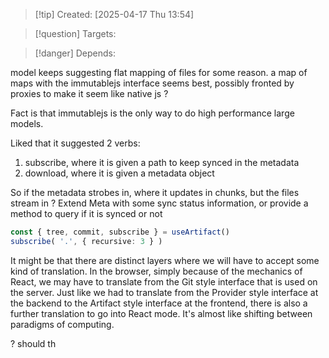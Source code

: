
>[!tip] Created: [2025-04-17 Thu 13:54]

>[!question] Targets: 

>[!danger] Depends: 

model keeps suggesting flat mapping of files for some reason.
a map of maps with the immutablejs interface seems best, possibly fronted by proxies to make it seem like native js ?

Fact is that immutablejs is the only way to do high performance large models.

Liked that it suggested 2 verbs:
1. subscribe, where it is given a path to keep synced in the metadata
2. download, where it is given a metadata object

So if the metadata strobes in, where it updates in chunks, but the files stream in ?
Extend Meta with some sync status information, or provide a method to query if it is synced or not

```ts
const { tree, commit, subscribe } = useArtifact()
subscribe( '.', { recursive: 3 } )
```

It might be that there are distinct layers where we will have to accept some kind of translation. In the browser, simply because of the mechanics of React, we may have to translate from the Git style interface that is used on the server. Just like we had to translate from the Provider style interface at the backend to the Artifact style interface at the frontend, there is also a further translation to go into React mode.  It's almost like shifting between paradigms of computing.

? should th